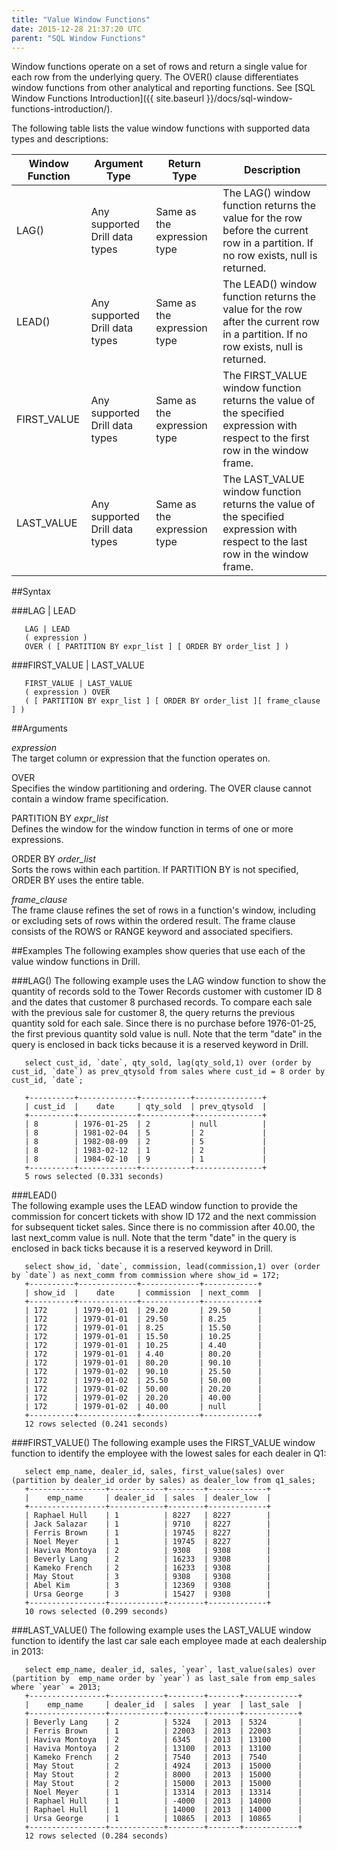 ```yaml
---
title: "Value Window Functions"
date: 2015-12-28 21:37:20 UTC
parent: "SQL Window Functions"
---
```

Window functions operate on a set of rows and return a single value for each row from the underlying query. The OVER() clause differentiates window functions from other analytical and reporting functions. See [SQL Window Functions Introduction]({{ site.baseurl }}/docs/sql-window-functions-introduction/).

The following table lists the value window functions with supported data types and descriptions:  

| Window Function | Argument Type                  | Return Type                  | Description                                                                                                                        |
|-----------------|--------------------------------|------------------------------|------------------------------------------------------------------------------------------------------------------------------------|
| LAG()           | Any supported Drill data types | Same as the expression  type | The LAG() window function returns the value for the row before the current row in a partition. If no row exists, null is returned. |
| LEAD()          | Any supported Drill data types | Same as the expression type  | The LEAD() window function returns the value for the row after the current row in a partition. If no row exists, null is returned. |
| FIRST_VALUE     | Any supported Drill data types | Same as the expression type  | The FIRST_VALUE window function returns the value of the specified expression with respect to the first row in the window frame.   |
| LAST_VALUE      | Any supported Drill data types | Same as the expression type  | The LAST_VALUE window function returns the value of the specified expression with respect to the last row in the window frame.     |  

##Syntax  

###LAG | LEAD  

       LAG | LEAD
       ( expression )
       OVER ( [ PARTITION BY expr_list ] [ ORDER BY order_list ] )  

###FIRST\_VALUE | LAST_VALUE  

       FIRST_VALUE | LAST_VALUE
       ( expression ) OVER
       ( [ PARTITION BY expr_list ] [ ORDER BY order_list ][ frame_clause ] )  

##Arguments  

*expression*  
The target column or expression that the function operates on.  

OVER  
Specifies the window partitioning and ordering. The OVER clause cannot contain a window frame specification.  

PARTITION BY  *expr_list*  
Defines the window for the window function in terms of one or more expressions.  

ORDER BY *order_list*  
Sorts the rows within each partition. If PARTITION BY is not specified, ORDER BY uses the entire table.  

*frame_clause*  
The frame clause refines the set of rows in a function's window, including or excluding sets of rows within the ordered result. The frame clause consists of the ROWS or RANGE keyword and associated specifiers.  

##Examples
The following examples show queries that use each of the value window functions in Drill.  

###LAG()
The following example uses the LAG window function to show the quantity of records sold to the Tower Records customer with customer ID 8  and the dates that customer 8 purchased records. To compare each sale with the previous sale for customer 8, the query returns the previous quantity sold for each sale. Since there is no purchase before 1976-01-25, the first previous quantity sold value is null. Note that the term "date" in the query is enclosed in back ticks because it is a reserved keyword in Drill.  

       select cust_id, `date`, qty_sold, lag(qty_sold,1) over (order by cust_id, `date`) as prev_qtysold from sales where cust_id = 8 order by cust_id, `date`;  
       
       +----------+-------------+-----------+---------------+
       | cust_id  |    date     | qty_sold  | prev_qtysold  |
       +----------+-------------+-----------+---------------+
       | 8        | 1976-01-25  | 2         | null          |
       | 8        | 1981-02-04  | 5         | 2             |
       | 8        | 1982-08-09  | 2         | 5             |
       | 8        | 1983-02-12  | 1         | 2             |
       | 8        | 1984-02-10  | 9         | 1             |
       +----------+-------------+-----------+---------------+
       5 rows selected (0.331 seconds)
 
###LEAD()  
The following example uses the LEAD window function to provide the commission for concert tickets with show ID 172 and the next commission for subsequent ticket sales. Since there is no commission after 40.00, the last next_comm value is null. Note that the term "date" in the query is enclosed in back ticks because it is a reserved keyword in Drill.  

       select show_id, `date`, commission, lead(commission,1) over (order by `date`) as next_comm from commission where show_id = 172;
       +----------+-------------+-------------+------------+
       | show_id  |    date     | commission  | next_comm  |
       +----------+-------------+-------------+------------+
       | 172      | 1979-01-01  | 29.20       | 29.50      |
       | 172      | 1979-01-01  | 29.50       | 8.25       |
       | 172      | 1979-01-01  | 8.25        | 15.50      |
       | 172      | 1979-01-01  | 15.50       | 10.25      |
       | 172      | 1979-01-01  | 10.25       | 4.40       |
       | 172      | 1979-01-01  | 4.40        | 80.20      |
       | 172      | 1979-01-01  | 80.20       | 90.10      |
       | 172      | 1979-01-02  | 90.10       | 25.50      |
       | 172      | 1979-01-02  | 25.50       | 50.00      |
       | 172      | 1979-01-02  | 50.00       | 20.20      |
       | 172      | 1979-01-02  | 20.20       | 40.00      |
       | 172      | 1979-01-02  | 40.00       | null       |
       +----------+-------------+-------------+------------+
       12 rows selected (0.241 seconds)
      
###FIRST_VALUE() 
The following example uses the FIRST_VALUE window function to identify the employee with the lowest sales for each dealer in Q1:

       select emp_name, dealer_id, sales, first_value(sales) over (partition by dealer_id order by sales) as dealer_low from q1_sales;
       +-----------------+------------+--------+-------------+
       |    emp_name     | dealer_id  | sales  | dealer_low  |
       +-----------------+------------+--------+-------------+
       | Raphael Hull    | 1          | 8227   | 8227        |
       | Jack Salazar    | 1          | 9710   | 8227        |
       | Ferris Brown    | 1          | 19745  | 8227        |
       | Noel Meyer      | 1          | 19745  | 8227        |
       | Haviva Montoya  | 2          | 9308   | 9308        |
       | Beverly Lang    | 2          | 16233  | 9308        |
       | Kameko French   | 2          | 16233  | 9308        |
       | May Stout       | 3          | 9308   | 9308        |
       | Abel Kim        | 3          | 12369  | 9308        |
       | Ursa George     | 3          | 15427  | 9308        |
       +-----------------+------------+--------+-------------+
       10 rows selected (0.299 seconds)


###LAST_VALUE()
The following example uses the LAST_VALUE window function to identify the last car sale each employee made at each dealership in 2013:

       select emp_name, dealer_id, sales, `year`, last_value(sales) over (partition by  emp_name order by `year`) as last_sale from emp_sales where `year` = 2013;
       +-----------------+------------+--------+-------+------------+
       |    emp_name     | dealer_id  | sales  | year  | last_sale  |
       +-----------------+------------+--------+-------+------------+
       | Beverly Lang    | 2          | 5324   | 2013  | 5324       |
       | Ferris Brown    | 1          | 22003  | 2013  | 22003      |
       | Haviva Montoya  | 2          | 6345   | 2013  | 13100      |
       | Haviva Montoya  | 2          | 13100  | 2013  | 13100      |
       | Kameko French   | 2          | 7540   | 2013  | 7540       |
       | May Stout       | 2          | 4924   | 2013  | 15000      |
       | May Stout       | 2          | 8000   | 2013  | 15000      |
       | May Stout       | 2          | 15000  | 2013  | 15000      |
       | Noel Meyer      | 1          | 13314  | 2013  | 13314      |
       | Raphael Hull    | 1          | -4000  | 2013  | 14000      |
       | Raphael Hull    | 1          | 14000  | 2013  | 14000      |
       | Ursa George     | 1          | 10865  | 2013  | 10865      |
       +-----------------+------------+--------+-------+------------+
       12 rows selected (0.284 seconds)


